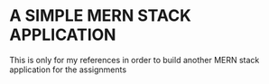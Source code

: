 # A SIMPLE MERN STACK APPLICATION

This is only for my references in order to build another MERN stack application for the assignments
